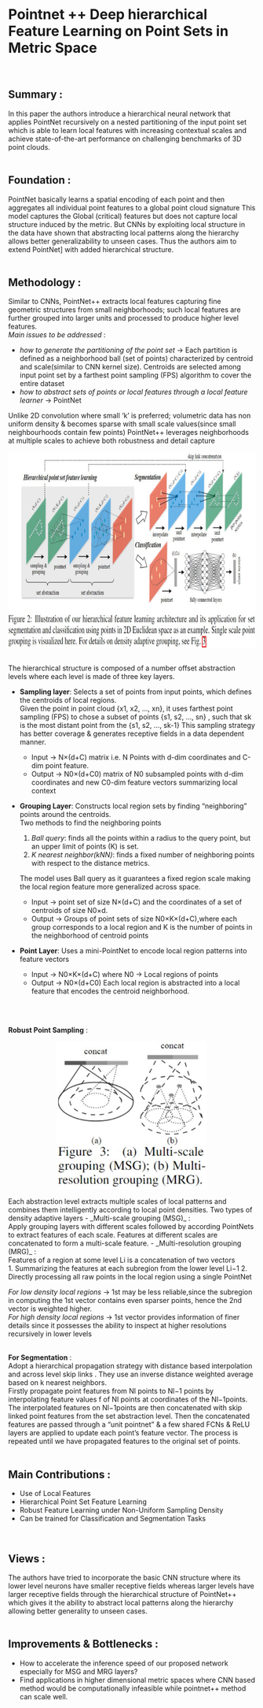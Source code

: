 <p style="text-align: center;"> <h1> Pointnet ++ Deep hierarchical Feature Learning on Point Sets in Metric Space </h1></p>

</br>

## Summary  :</br>
In this paper the authors introduce a hierarchical neural network that applies PointNet recursively on a nested partitioning of the input point set which is able to learn local features with increasing contextual scales and achieve state-of-the-art performance on challenging benchmarks of 3D point clouds.
</br>
</br>

## Foundation :</br>
PointNet basically learns a spatial encoding of each point and then aggregates all individual point features to a global point cloud signature This model captures the Global (critical) features but does not capture local structure induced by the metric. But CNNs by exploiting local structure in the data have shown that abstracting local patterns along the hierarchy allows better generalizability to unseen cases. Thus the authors aim to extend PointNet] with added hierarchical structure.
</br>
</br>

## Methodology :</br>
Similar to CNNs, PointNet++ extracts local features capturing fine geometric structures from small neighborhoods; such local features are further grouped into larger units and processed to produce higher level features. </br>
_Main issues to be addressed_ :
- _how to generate the partitioning of the point set_ → Each partition is defined as a neighborhood ball (set of points) characterized by centroid and scale(similar to CNN kernel size). Centroids are selected among input point set by a farthest point sampling (FPS) algorithm to cover the entire dataset
- _how to abstract sets of points or local features through a local feature learner_ → PointNet</br>

Unlike 2D convolution where small ‘k’ is preferred; volumetric data has non uniform density & becomes sparse with small scale values(since small neighbourhoods contain few points) 
PointNet++ leverages neighborhoods at multiple scales to achieve both robustness and detail capture

<div align = "center">
<img align = "center" src = "image/pointnet++_model.JPG" height = 400>
</div>
</br>

The  hierarchical structure is composed of a number offset abstraction levels where each level is made of three key layers.
- **Sampling layer**:  Selects a set of points from input points, which defines the centroids of local regions.</br>
  Given the point in point cloud {x1, x2, …, xn}, it uses farthest point sampling (FPS) to chose a subset of points {s1, s2, …, sn} , such that sk is the most distant point from   the {s1, s2, …, sk-1} This sampling strategy has better coverage & generates receptive fields in a data dependent manner.</br>
  - Input →  N×(d+C) matrix i.e. N Points with d-dim coordinates and C-dim point feature.
  - Output → N0×(d+C0) matrix of N0 subsampled points with d-dim coordinates and new C0-dim feature vectors summarizing local context

- **Grouping Layer**: Constructs local region sets by finding “neighboring” points around the centroids.</br>
  Two methods to find the neighboring points</br>
  1. _Ball query_: finds all the points within a radius to the query point, but an upper limit of points (K) is set.
  2. _K nearest neighbor(kNN)_: finds a fixed number of neighboring points with respect to the distance metrics.</br>
  
  The model uses Ball query as it guarantees a fixed region scale making the local region feature more generalized across space.</br>
  
  - Input → point set of size N×(d+C) and the coordinates of a set of centroids of size N0×d.
  - Output → Groups of point sets of size N0×K×(d+C),where each group corresponds to a local region and K is the number of points in the neighborhood of centroid points

- **Point Layer**: Uses a mini-PointNet to encode local region patterns into feature vectors
  - Input → N0×K×(d+C) where N0 -> Local regions of points 
  - Output → N0×(d+C0) Each local region is  abstracted into a  local feature that encodes the centroid neighborhood.
</br>
</br>

**Robust Point Sampling** : </br>
<div align = "center">
<img align = "center" src = "image/pointnet++_msg.JPG" height = 300>
</div>
</br>
Each abstraction level extracts multiple scales of local patterns and combines them intelligently according to local point densities. Two types of density adaptive layers
- _Multi-scale grouping (MSG)_ :</br>
Apply grouping layers with different scales followed by according PointNets to extract features of each scale. 
Features at different scales are concatenated to form a multi-scale feature.
- _Multi-resolution grouping (MRG)_ :</br>
  Features of a region at some level Li is a concatenation of two vectors</br>
  1. Summarizing the features at each subregion from the lower level Li−1
  2. Directly processing all raw points in the local region using a single PointNet</br>
  
  _For low density local regions_ → 1st may be less reliable,since the subregion in computing the 1st vector contains even sparser points, hence the 2nd  vector is  weighted higher. </br>
  _For high density local regions_ → 1st vector provides information of finer details since it possesses the ability to inspect at higher resolutions recursively in lower levels
</br>
</br>

**For Segmentation** :</br>
Adopt a hierarchical propagation strategy with distance based interpolation and across level skip links . They use an inverse distance weighted average based on k nearest neighbors. </br>
Firstly propagate point features from Nl points to Nl−1 points by interpolating feature values f of Nl points at coordinates of the Nl−1points. The interpolated features on Nl−1points are then concatenated with skip linked point features from the set abstraction level. Then the concatenated features are passed through a “unit pointnet” & a few shared FCNs & ReLU layers are applied to update each point’s feature vector. The process is repeated until we have propagated features to the original set of points.
</br>
</br>
 
## Main Contributions :</br>
- Use of Local Features
- Hierarchical Point Set Feature Learning
- Robust Feature Learning under Non-Uniform Sampling Density
- Can be trained for Classification and Segmentation Tasks
</br>

## Views :
The authors have tried to incorporate the basic CNN structure where its lower level neurons have smaller receptive fields whereas larger levels have larger receptive fields through the hierarchical structure of PointNet++ which gives it the ability to abstract local patterns along the hierarchy allowing better generality to unseen cases.
</br>
</br>

## Improvements & Bottlenecks :</br>
- How to accelerate the inference speed of our proposed network especially for MSG and MRG layers?
- Find applications in higher dimensional metric spaces where CNN based method would be computationally infeasible while pointnet++ method can scale well.
</br>
</br>
